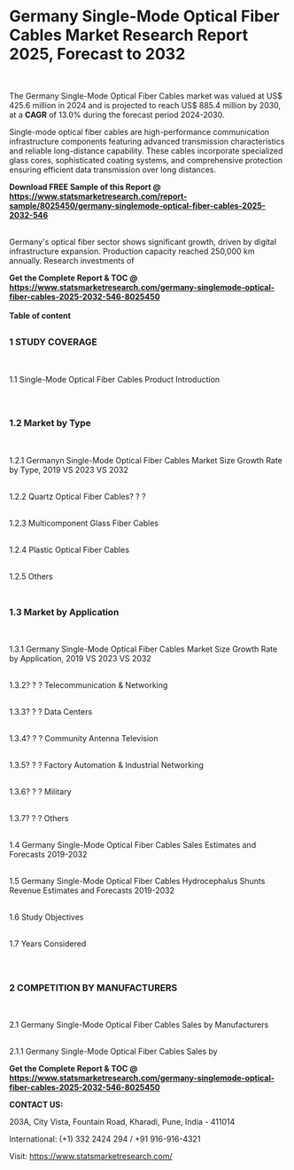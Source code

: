 <h1>Germany Single-Mode Optical Fiber Cables Market Research Report 2025, Forecast to 2032</h1><br/><p>The Germany Single-Mode Optical Fiber Cables market was valued at US$ 425.6 million in 2024 and is projected to reach US$ 885.4 million by 2030, at a <strong>CAGR</strong> of 13.0% during the forecast period 2024-2030.</p><p>
 
 Single-mode optical fiber cables are high-performance communication infrastructure components featuring advanced transmission characteristics and reliable long-distance capability. These cables incorporate specialized glass cores, sophisticated coating systems, and comprehensive protection ensuring efficient data transmission over long distances.</p><div><b>Download FREE Sample of this Report @ <a href="https://www.statsmarketresearch.com/download-free-sample/8025450/germany-singlemode-optical-fiber-cables-2025-2032-546">https://www.statsmarketresearch.com/report-sample/8025450/germany-singlemode-optical-fiber-cables-2025-2032-546</a></b></div><br><p>
 
 Germany's optical fiber sector shows significant growth, driven by digital infrastructure expansion. Production capacity reached 250,000 km annually. Research investments of</p><div><b>Get the Complete Report & TOC @ <a href="https://www.statsmarketresearch.com/germany-singlemode-optical-fiber-cables-2025-2032-546-8025450">https://www.statsmarketresearch.com/germany-singlemode-optical-fiber-cables-2025-2032-546-8025450</a></b></div><br><b>Table of content</b><p><h2><span style="font-size:16px"><strong>1 STUDY COVERAGE</strong></span></h2><br />
 
 <p>1.1 Single-Mode Optical Fiber Cables Product Introduction</p><br />
 
 <h2><span style="font-size:16px"><strong>1.2 Market by Type</strong></span></h2><br />
 
 <p>1.2.1 Germanyn Single-Mode Optical Fiber Cables Market Size Growth Rate by Type, 2019 VS 2023 VS 2032<br /><br />
 
 1.2.2 Quartz Optical Fiber Cables? ? ? <br /><br />
 
 1.2.3 Multicomponent Glass Fiber Cables<br /><br />
 
 1.2.4 Plastic Optical Fiber Cables<br /><br />
 
 1.2.5 Others<br /><br />
 
 <h2><span style="font-size:16px"><strong>1.3 Market by Application</strong></span></h2><br />
 
 <p>1.3.1 Germany Single-Mode Optical Fiber Cables Market Size Growth Rate by Application, 2019 VS 2023 VS 2032<br /><br />
 
 1.3.2? ? ? Telecommunication & Networking<br /><br />
 
 1.3.3? ? ? Data Centers<br /><br />
 
 1.3.4? ? ? Community Antenna Television<br /><br />
 
 1.3.5? ? ? Factory Automation & Industrial Networking<br /><br />
 
 1.3.6? ? ? Military<br /><br />
 
 1.3.7? ? ? Others<br /><br />
 
 1.4 Germany Single-Mode Optical Fiber Cables Sales Estimates and Forecasts 2019-2032<br /><br />
 
 1.5 Germany Single-Mode Optical Fiber Cables Hydrocephalus Shunts Revenue Estimates and Forecasts 2019-2032<br /><br />
 
 1.6 Study Objectives<br /><br />
 
 1.7 Years Considered</p><br />
 
 <h2><span style="font-size:16px"><strong>2 COMPETITION BY MANUFACTURERS</strong></span></h2><br />
 
 <p>2.1 Germany Single-Mode Optical Fiber Cables Sales by Manufacturers<br /><br />
 
 2.1.1 Germany Single-Mode Optical Fiber Cables Sales by<br><div><b>Get the Complete Report & TOC @ <a href="https://www.statsmarketresearch.com/germany-singlemode-optical-fiber-cables-2025-2032-546-8025450">https://www.statsmarketresearch.com/germany-singlemode-optical-fiber-cables-2025-2032-546-8025450</a></b></div></p>
 
 <b>CONTACT US:</b><br>
 
 203A, City Vista, Fountain Road, Kharadi, Pune, India - 411014 <br>
 
 International: (+1) 332 2424 294 / +91 916-916-4321<br>
 
 Visit: <a href="https://www.statsmarketresearch.com/">https://www.statsmarketresearch.com/</a>
 
 <br>